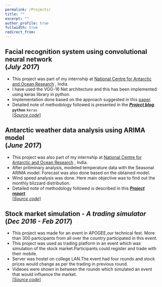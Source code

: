 ```yaml
---
permalink: /Projects/
title: ""
excerpt: ""
author_profile: true
fullwidth: true
redirect_from: 
---
```

## Facial recognition system using convolutional neural network <br>(_July 2017_)
* This project was part of my internship at [National Centre for Antarctic and Ocean Research](http://www.ncaor.gov.in/) , India. 
* I have used the VGG-16 Net architecture and this has been implemented using keras library in python.
* Implementation done based on the approach suggested in this [paper](http://www.robots.ox.ac.uk/~vgg/publications/2015/Parkhi15/parkhi15.pdf).
* Detailed note of methodology followed is presented in the [**_Project blog_**](https://anirudhk686.github.io/facial_recognition/).<br>**`python`** `keras`<br>[[_Source code_]](https://github.com/anirudhk686/facial_recognition)

## Antarctic weather data analysis using ARIMA model <br>(_June 2017_)
* This project was also part of my internship at [National Centre for Antarctic and Ocean Research](http://www.ncaor.gov.in/) , India.
* After priliminary analysis, modeled temperature data with the Seasonal ARIMA model. Forecast was also done based on the obtained model.
* Wind speed analysis was done. Here main objective was to find out the monthly blizzard distribution.
* Detailed note of methodology followed is described in this [**_Project report_**](https://github.com/anirudhk686/weather_data_analysis/blob/master/Final_report.pdf).<br>
[[_Source code_]](https://github.com/anirudhk686/weather_data_analysis)

## Stock market simulation - _A trading simulator_ <br>(_Dec 2016 - Feb 2017_)
* This project was made for an event in APOGEE,our technical fest. More than 300 participants from all over the country participated in this event.
* This project was used as trading platform in an event which was simulation of the stock market.Participants could register and trade with their mobile.
* Server was hostel on college LAN.The event had four rounds and stock prices would change as per the trading in previous round.
* Videoes were shown in between the rounds which simulated an event that would influence the market.<br>
[[_Source code_]](https://github.com/anirudhk686/SMS_2017)




